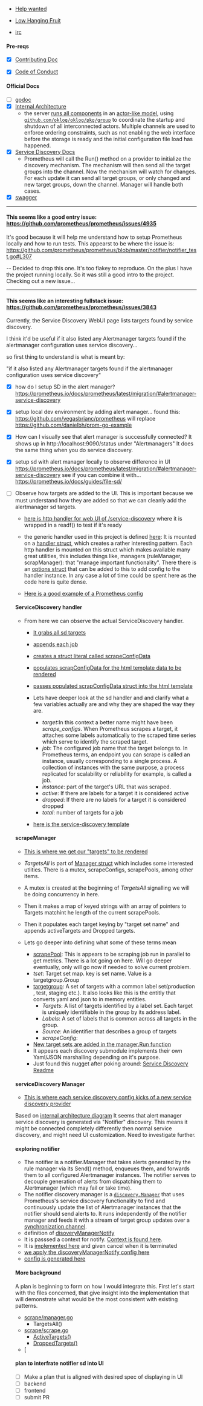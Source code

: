 - [Help wanted](https://github.com/prometheus/prometheus/issues?q=is%3Aissue+is%3Aopen+label%3A%22help+wanted%22)

- [Low Hanging Fruit](https://github.com/prometheus/prometheus/issues?q=is%3Aissue+is%3Aopen+label%3A%22low+hanging+fruit%22)

- [irc](https://riot.im/app/#/room/#prometheus:matrix.org)

#### Pre-reqs
- [x] [Contributing Doc](https://github.com/prometheus/prometheus/blob/master/CONTRIBUTING.md)
- [x] [Code of Conduct](https://github.com/cncf/foundation/blob/master/code-of-conduct.md)


#### Official Docs
- [ ] [godoc](https://godoc.org/github.com/prometheus/prometheus)
- [x] [Internal Architecture](https://github.com/prometheus/prometheus/blob/master/documentation/internal_architecture.md)
  - the server [runs all components](https://github.com/prometheus/prometheus/blob/v2.3.1/cmd/prometheus/main.go#L366-L598) in an [actor-like model](https://www.brianstorti.com/the-actor-model/), using [`github.com/oklog/oklog/pkg/group`](https://godoc.org/github.com/oklog/run) to coordinate the startup and shutdown of all interconnected actors. Multiple channels are used to enforce ordering constraints, such as not enabling the web interface before the storage is ready and the initial configuration file load has happened.
 - [x] [Service Discovery Docs](https://github.com/prometheus/prometheus/blob/master/discovery/README.md) 
   - Prometheus will call the Run() method on a provider to initialize the discovery mechanism. The mechanism will then send all the target groups into the channel. Now the mechanism will watch for changes. For each update it can send all target groups, or only changed and new target groups, down the channel. Manager will handle both cases.
- [x] [swagger](https://github.com/prometheus/prometheus/blob/master/documentation/dev/api/swagger.json) 

---
 #### This seems like a good entry issue: https://github.com/prometheus/prometheus/issues/4935

It's good because it will help me understand how to setup Prometheus locally and how to run tests.
This appearst to be where the issue is: https://github.com/prometheus/prometheus/blob/master/notifier/notifier_test.go#L307

-- Decided to drop this one. It's too flakey to reproduce. On the plus I have the project running locally. So it was still a good intro to the project. Checking out a new issue...

--- 

#### This seems like an interesting fullstack issue: https://github.com/prometheus/prometheus/issues/3843 

Currently, the Service Discovery WebUI page lists targets found by service discovery.

I think it'd be useful if it also listed any Alertmanager targets found if the alertmanager configuration uses service discovery...

so first thing to understand is what is meant by:

"if it also listed any Alertmanager targets found if the alertmanager configuration uses service discovery"

- [x] how do I setup SD in the alert manager? https://prometheus.io/docs/prometheus/latest/migration/#alertmanager-service-discovery

- [x] setup local dev environment by adding alert manager... found this: https://github.com/vegasbrianc/prometheus will replace https://github.com/danielbh/prom-go-example 

- [x] How can I visually see that alert manager is successfully connected? It shows up in http://localhost:9090/status under "Alertmanagers" It does the same thing when you do service discovery.

- [x] setup sd with alert manager locally to observe difference in UI https://prometheus.io/docs/prometheus/latest/migration/#alertmanager-service-discovery see if you can combine it with... https://prometheus.io/docs/guides/file-sd/

- [ ] Observe how targets are added to the UI. This is important because we must understand how they are added so that we can cleanly add the alertmanager sd targets.
  - [here is http handler for web UI of /service-discovery](https://github.com/prometheus/prometheus/blob/master/web/web.go#L287) where it is wrapped in a readf() to test if it's ready
  - the generic handler used in this project is defined [here](https://github.com/prometheus/prometheus/blob/master/web/web.go#L667): It is mounted on a [handler struct](https://github.com/prometheus/prometheus/blob/master/web/web.go#L115), which creates a rather interesting pattern. Each http handler is mounted on this struct which makes available many great utilities, this includes things like, managers (ruleManager, scrapManager): that "manage important functionality". There there is an [options struct](https://github.com/prometheus/prometheus/blob/master/web/web.go#L165) that can be added to this to add config to the handler instance. In any case a lot of time could be spent here as the code here is quite dense.
  
  - [Here is a good example of a Prometheus config](https://github.com/danielbh/prometheus-docker-compose/blob/master/prometheus/prometheus.yml#L28)
  
  #### ServiceDiscovery handler
  - From here we can observe the actual ServiceDiscovery handler. 
      - [It grabs all sd targets](https://github.com/prometheus/prometheus/blob/master/web/web.go#L669)
      - [appends each job](https://github.com/prometheus/prometheus/blob/master/web/web.go#L671)
      - [creates a struct literal called scrapeConfigData](https://github.com/prometheus/prometheus/blob/master/web/web.go#L674)
      - [populates scrapConfigData for the html template data to be rendered](https://github.com/prometheus/prometheus/blob/master/web/web.go#L687-L703)
      - [passes populated scrapConfigData struct into the html template](https://github.com/prometheus/prometheus/blob/master/web/web.go#L705)
      
      - Lets have deeper look at the sd handler and and clarify what a few variables actually are and why they are shaped the way they are.
        - *target*:In this context a better name might have been *scrape_configs*. When Prometheus scrapes a target, it attaches some labels automatically to the scraped time series which serve to identify the scraped target. 
        - *job*: The configured job name that the target belongs to. In Prometheus terms, an endpoint you can scrape is called an instance, usually corresponding to a single process. A collection of instances with the same purpose, a process replicated for scalability or reliability for example, is called a job.
        - *instance*: part of the target's URL that was scraped.
        - *active*: If there are labels for a target it is considered active
        - *dropped*: If there are no labels for a target it is considered dropped
        - *total*: number of targets for a job
        
     - [here is the service-discovery template](https://github.com/prometheus/prometheus/blob/master/web/ui/templates/service-discovery.html)
   
  #### scrapeManager
  
  - [This is where we get our "targets" to be rendered](https://github.com/prometheus/prometheus/blob/master/scrape/manager.go#L209)
  - *TargetsAll* is part of [Manager struct](https://github.com/prometheus/prometheus/blob/master/scrape/manager.go#L58) which includes some interested utlities. There is a mutex, scrapeConfigs, scrapePools, among other items.
  - A mutex is created at the beginning of *TargetsAll* signalling we will be doing concurrency in here.
  - Then it makes a map  of keyed strings with an array of pointers to Targets matchint he length of the current scrapePools.
  - Then it populates each target keying by "target set name" and appends activeTargets and Dropped targets.
  
  - Lets go deeper into defining what some of these terms mean
     - [scrapePool](https://github.com/prometheus/prometheus/blob/master/scrape/manager.go#L121): This is appears to be scraping job run in parallel to get metrics. There is a lot going on here. Will go deeper eventually, only will go now if needed to solve current problem.
     - *tset*: Target set map. key is set name. Value is a targetgroup.Group
     - [targetgroup](https://github.com/prometheus/prometheus/blob/master/discovery/targetgroup/targetgroup.go): A set of targets with a common label set(production , test, staging etc.). It also looks like this is the entitly that converts yaml and json to in memory entities. 
        - *Targets*: A list of targets identified by a label set. Each target is uniquely identifiable in the group by its address label. 
        - *Labels*: A set of labels that is common across all targets in the group.
        - *Source*: An identifier that describes a group of targets
        - *scrapeConfig*:
     - [New target sets are added in the manager.Run function](https://github.com/prometheus/prometheus/blob/master/scrape/manager.go#L79)
     - It appears each discovery submodule implements their own Yaml/JSON marshalling depending on it's purpose.
     - Just found this nugget after poking around: [Service Discovery Readme](https://github.com/prometheus/prometheus/blob/master/discovery/README.md)
     
   #### serviceDiscovery Manager

   - [This is where each service discovery config kicks of a new service discovery provider](https://github.com/prometheus/prometheus/blob/master/discovery/manager.go#L320-L424)

   Based on [internal architecture diagram](https://github.com/prometheus/prometheus/blob/master/documentation/images/internal_architecture.svg) It seems that alert manager service discovery is generated via "Notifier" discovery. This means it might be connected completely differently then normal service discovery, and might need UI customization. Need to investigate further.
   
  #### exploring notifier
  
  - The notifier is a notifier.Manager that takes alerts generated by the rule manager via its Send() method, enqueues them, and forwards them to all configured Alertmanager instances. The notifier serves to decouple generation of alerts from dispatching them to Alertmanager (which may fail or take time).
  - The notifier discovery manager is a [`discovery.Manager`](https://github.com/prometheus/prometheus/blob/v2.3.1/discovery/manager.go#L73-L89) that uses Prometheus's service discovery functionality to find and continuously update the list of Alertmanager instances that the notifier should send alerts to. It runs independently of the notifier manager and feeds it with a stream of target group updates over a [synchronization channel](https://github.com/prometheus/prometheus/blob/v2.3.1/cmd/prometheus/main.go#L587).
  - definition of [disoveryManagerNotify](https://github.com/prometheus/prometheus/blob/v2.3.1/cmd/prometheus/main.go#L242-L243)
  - It is passsed a context for notify. [Context is found here](https://golang.org/pkg/context/). 
  - It is [implemented here](https://github.com/prometheus/prometheus/blob/v2.3.1/cmd/prometheus/main.go#L409-L419) and given cancel when it is terminated
  - [we apply the discoveryManagerNotify config here](https://github.com/prometheus/prometheus/blob/v2.3.1/cmd/prometheus/main.go#L326)
  - [config is generated here](https://github.com/prometheus/prometheus/blob/v2.3.1/cmd/prometheus/main.go#L317-L325)
  
  #### More background
  
  A plan is beginning to form on how I would integrate this. First let's start with the files concerned, that give insight into the implementation that will demonstrate what would be the most consistent with existing patterns.
  
  - [scrape/manager.go](https://github.com/prometheus/prometheus/blob/master/scrape/manager.go)
    - TargetsAll()
  - [scrape/scrape.go](https://github.com/prometheus/prometheus/blob/master/scrape/scrape.go)
    - [ActiveTargets()](https://github.com/prometheus/prometheus/blob/master/scrape/scrape.go)
    - [DroppedTargets()](https://github.com/prometheus/prometheus/blob/master/scrape/scrape.go#L249)
  - [
  
  
  
  #### plan to interfrate notifier sd into UI

  - [ ] Make a plan that is aligned with desired spec of displaying in UI
  - [ ] backend
  - [ ] frontend
  - [ ] submit PR
